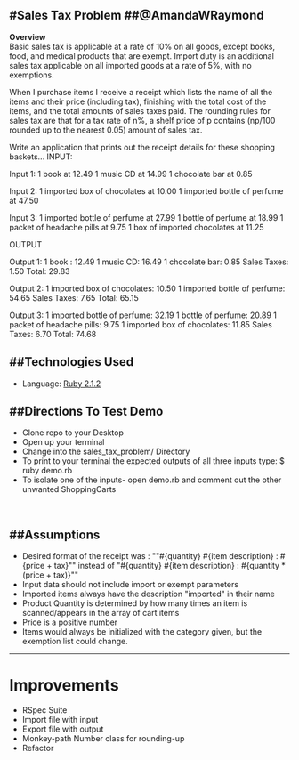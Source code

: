 #Sales Tax Problem
##@AmandaWRaymond
---
**Overview**   
Basic sales tax is applicable at a rate of 10% on all goods, except books, food, and medical products that are exempt. Import duty is an additional sales tax applicable on all imported goods at a rate of 5%, with no exemptions.
 
When I purchase items I receive a receipt which lists the name of all the items and their price (including tax), finishing with the total cost of the items, and the total amounts of sales taxes paid.  The rounding rules for sales tax are that for a tax rate of n%, a shelf price of p contains (np/100 rounded up to the nearest 0.05) amount of sales tax.
 
Write an application that prints out the receipt details for these shopping baskets...
INPUT:
 
Input 1:
1 book at 12.49
1 music CD at 14.99
1 chocolate bar at 0.85
 
Input 2:
1 imported box of chocolates at 10.00
1 imported bottle of perfume at 47.50
 
Input 3:
1 imported bottle of perfume at 27.99
1 bottle of perfume at 18.99
1 packet of headache pills at 9.75
1 box of imported chocolates at 11.25
 
OUTPUT
 
Output 1:
1 book : 12.49
1 music CD: 16.49
1 chocolate bar: 0.85
Sales Taxes: 1.50
Total: 29.83
 
Output 2:
1 imported box of chocolates: 10.50
1 imported bottle of perfume: 54.65
Sales Taxes: 7.65
Total: 65.15
 
Output 3:
1 imported bottle of perfume: 32.19
1 bottle of perfume: 20.89
1 packet of headache pills: 9.75
1 imported box of chocolates: 11.85
Sales Taxes: 6.70
Total: 74.68

##Technologies Used
---
* Language: [Ruby 2.1.2](https://www.ruby-lang.org/en/)


##Directions To Test Demo
---
* Clone repo to your Desktop
* Open up your terminal
* Change into the sales_tax_problem/ Directory
* To print to your terminal the expected outputs of all three inputs type: $ ruby demo.rb
* To isolate one of the inputs- open demo.rb and comment out the other unwanted ShoppingCarts

<br />

##Assumptions
---

* Desired format of the receipt was : ""#{quantity} #{item description} : #{price + tax}""
  instead of "#{quantity} #{item description} : #{quantity * (price + tax)}""
* Input data should not include import or exempt parameters
* Imported items always have the description "imported" in their name
* Product Quantity is determined by how many times an item is scanned/appears in the array of cart items
* Price is a positive number
* Items would always be initialized with the category given, but the exemption list could change.


---
# Improvements
* RSpec Suite
* Import file with input
* Export file with output
* Monkey-path Number class for rounding-up
* Refactor

